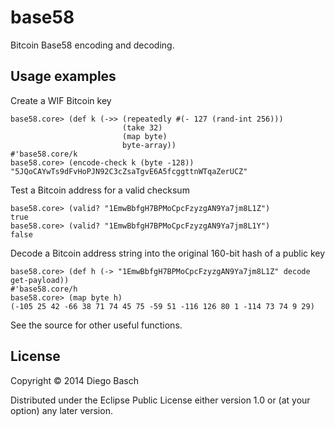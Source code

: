 # base58

Bitcoin Base58 encoding and decoding.

## Usage examples

Create a WIF Bitcoin key

    base58.core> (def k (->> (repeatedly #(- 127 (rand-int 256))) 
                             (take 32) 
                             (map byte)
                             byte-array))
    #'base58.core/k
    base58.core> (encode-check k (byte -128))
    "5JQoCAYwTs9dFvHoPJN92C3cZsaTgvE6A5fcggttnWTqaZerUCZ"
    
Test a Bitcoin address for a valid checksum

    base58.core> (valid? "1EmwBbfgH7BPMoCpcFzyzgAN9Ya7jm8L1Z")
    true
    base58.core> (valid? "1EmwBbfgH7BPMoCpcFzyzgAN9Ya7jm8L1Y")
    false
    
Decode a Bitcoin address string into the original 160-bit hash of a public key

    base58.core> (def h (-> "1EmwBbfgH7BPMoCpcFzyzgAN9Ya7jm8L1Z" decode get-payload))
    #'base58.core/h
    base58.core> (map byte h)
    (-105 25 42 -66 38 71 74 45 75 -59 51 -116 126 80 1 -114 73 74 9 29)

See the source for other useful functions.

## License

Copyright © 2014 Diego Basch

Distributed under the Eclipse Public License either version 1.0 or (at
your option) any later version.
